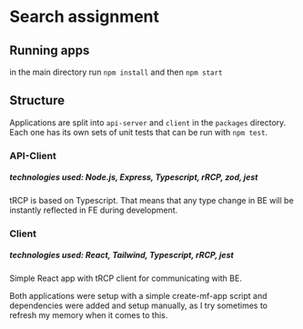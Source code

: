 # Search assignment

## Running apps
in the main directory run `npm install` and then `npm start`

## Structure
Applications are split into `api-server` and `client` in the `packages` directory. Each one has its own sets of unit tests that can be run with `npm test`.

### API-Client
##### technologies used: Node.js, Express, Typescript, rRCP, zod, jest
tRCP is based on Typescript. That means that any type change in BE will be instantly reflected in FE during development. 

### Client
##### technologies used: React, Tailwind, Typescript, rRCP, jest
Simple React app with tRCP client for communicating with BE. 

Both applications were setup with a simple create-mf-app script and dependencies were added and setup manually, as I try sometimes to refresh my memory when it comes to this.
